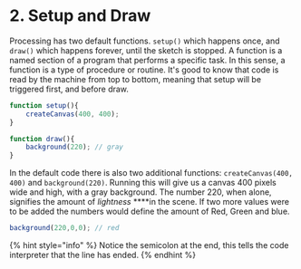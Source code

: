 # 2. Setup and Draw

Processing has two default functions. `setup()` which happens once, and `draw()` which happens forever, until the sketch is stopped.  A function is a named section of a program that performs a specific task. In this sense, a function is a type of procedure or routine. It's good to know that code is read by the machine from top to bottom, meaning that setup will be triggered first, and before draw.

```javascript
function setup(){
    createCanvas(400, 400);
}

function draw(){
    background(220); // gray
}
```

In the default code there is also two additional functions: `createCanvas(400, 400)` and `background(220)`. Running this will give us a canvas 400 pixels wide and high, with a gray background. The number 220, when alone, signifies the amount of _lightness_ ****in the scene. If two more values were to be added the numbers would define the amount of Red, Green and blue.

```javascript
background(220,0,0); // red
```

{% hint style="info" %}
Notice the semicolon at the end, this tells the code interpreter that the line has ended.
{% endhint %}

